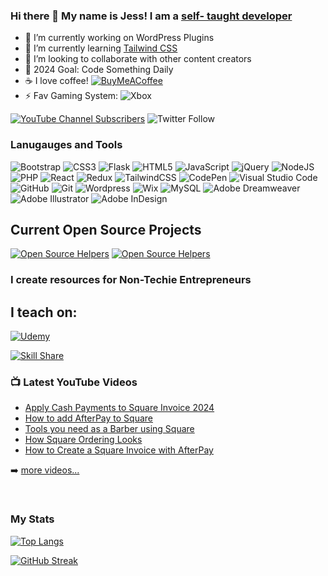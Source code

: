 ### Hi there 👋 My name is Jess! I am a [self- taught developer][website]

- 🔭 I’m currently working on WordPress Plugins
- 🌱 I’m currently learning [Tailwind CSS][Tailwind]
- 👯 I’m looking to collaborate with other content creators
- 🥅 2024 Goal: Code Something Daily
- ☕ I love coffee! [![BuyMeACoffee](https://img.shields.io/badge/Buy%20Me%20a%20Coffee-ffdd00?style=for-the-badge&logo=buy-me-a-coffee&logoColor=black)][coffee]
- ⚡ Fav Gaming System: ![Xbox](https://img.shields.io/badge/xbox-%23107C10.svg?style=for-the-badge&logo=xbox&logoColor=white)

[![YouTube Channel Subscribers](https://img.shields.io/youtube/channel/subscribers/UCkD5NNLTY8BM0fnAQxAjyJA?logo=youtube&logoColor=red&style=for-the-badge)][youtube] 
![Twitter Follow](https://img.shields.io/twitter/follow/jesstechpreneur?color=%231DA1F2&logo=twitter&style=for-the-badge)

### Lanugauges and Tools
![Bootstrap](https://img.shields.io/badge/bootstrap-%23563D7C.svg?style=for-the-badge&logo=bootstrap&logoColor=white)
![CSS3](https://img.shields.io/badge/css3-%231572B6.svg?style=for-the-badge&logo=css3&logoColor=white)
![Flask](https://img.shields.io/badge/flask-%23000.svg?style=for-the-badge&logo=flask&logoColor=white)
![HTML5](https://img.shields.io/badge/html5-%23E34F26.svg?style=for-the-badge&logo=html5&logoColor=white)
![JavaScript](https://img.shields.io/badge/javascript-%23323330.svg?style=for-the-badge&logo=javascript&logoColor=%23F7DF1E)
![jQuery](https://img.shields.io/badge/jquery-%230769AD.svg?style=for-the-badge&logo=jquery&logoColor=white)
![NodeJS](https://img.shields.io/badge/node.js-6DA55F?style=for-the-badge&logo=node.js&logoColor=white)
![PHP](https://img.shields.io/badge/php-%23777BB4.svg?style=for-the-badge&logo=php&logoColor=white)
![React](https://img.shields.io/badge/react-%2320232a.svg?style=for-the-badge&logo=react&logoColor=%2361DAFB)
![Redux](https://img.shields.io/badge/redux-%23593d88.svg?style=for-the-badge&logo=redux&logoColor=white)
![TailwindCSS](https://img.shields.io/badge/tailwindcss-%2338B2AC.svg?style=for-the-badge&logo=tailwind-css&logoColor=white)
![CodePen](https://img.shields.io/badge/CodePen-white?style=for-the-badge&logo=codepen&logoColor=black)
![Visual Studio Code](https://img.shields.io/badge/Visual%20Studio%20Code-0078d7.svg?style=for-the-badge&logo=visual-studio-code&logoColor=white)
![GitHub](https://img.shields.io/badge/github-%23121011.svg?style=for-the-badge&logo=github&logoColor=white)
![Git](https://img.shields.io/badge/git-%23F05033.svg?style=for-the-badge&logo=git&logoColor=white)
![Wordpress](https://img.shields.io/badge/Wordpress-21759B?style=for-the-badge&logo=wordpress&logoColor=white)
![Wix](https://img.shields.io/badge/wix-000?style=for-the-badge&logo=wix&logoColor=white)
![MySQL](https://img.shields.io/badge/mysql-%2300f.svg?style=for-the-badge&logo=mysql&logoColor=white)
![Adobe Dreamweaver](https://img.shields.io/badge/Adobe%20Dreamweaver-FF61F6.svg?style=for-the-badge&logo=Adobe%20Dreamweaver&logoColor=white)
![Adobe Illustrator](https://img.shields.io/badge/adobe%20illustrator-%23FF9A00.svg?style=for-the-badge&logo=adobe%20illustrator&logoColor=white)
![Adobe InDesign](https://img.shields.io/badge/Adobe%20InDesign-49021F?style=for-the-badge&logo=adobeindesign&logoColor=white)

## Current Open Source Projects
[![Open Source Helpers](https://www.codetriage.com/twitter/bootstrap/badges/users.svg)](https://www.codetriage.com/twitter/bootstrap)
[![Open Source Helpers](https://www.codetriage.com/yoast/wordpress-seo/badges/users.svg)](https://www.codetriage.com/yoast/wordpress-seo)

### I create resources for Non-Techie Entrepreneurs

## I teach on:

[![Udemy](https://img.shields.io/badge/Udemy-A435F0?style=for-the-badge&logo=Udemy&logoColor=white)][ud]

[ ![Skill Share](https://img.shields.io/badge/Skill%20share-002333?style=for-the-badge&logo=skillshare&logoColor=00FF84)][skillshare]

### 📺 Latest YouTube Videos
<!-- YOUTUBE:START -->
- [Apply Cash Payments to Square Invoice 2024](https://www.youtube.com/watch?v=Ljy2cwiLMI8)
- [How to add AfterPay to Square](https://www.youtube.com/watch?v=GBq-MydGsHY)
- [Tools you need as a Barber using Square](https://www.youtube.com/watch?v=gh2CpHYc8b0)
- [How Square Ordering Looks](https://www.youtube.com/watch?v=ZYNtMKBvQFA)
- [How to Create a Square Invoice with AfterPay](https://www.youtube.com/watch?v=Wc92kMzfc7k)
<!-- YOUTUBE:END -->

➡️ [more videos...](https://youtube.com/jesstechpreneur)

<br />

### My Stats

[![Top Langs](https://github-readme-stats.vercel.app/api/top-langs/?username=jesstechpreneur&layout=compact)](https://github.com/anuraghazra/github-readme-stats)
 

[![GitHub Streak](https://github-readme-streak-stats.herokuapp.com/?user=jesstechpreneur)](https://git.io/streak-stats)


[website]: https://jesstechpreneur.com
[youtube]: https://www.youtube.com/channel/UCkD5NNLTY8BM0fnAQxAjyJA
[twitter]: https://twitter.com/jesstechpreneur
[facebook]: https://facebook.com/jesstechpreneur 
[blog]: https://nontechieentrepreneur.com/blog
[tailwind]: https://tailwindcss.com/
[coffee]: https://www.buymeacoffee.com/jesstech
[ud]: https://www.udemy.com/user/jess-lee-11/
[skillshare]: https://www.skillshare.com/en/r/user/jesstech?gr_tch_ref=on&gr_trp=on

